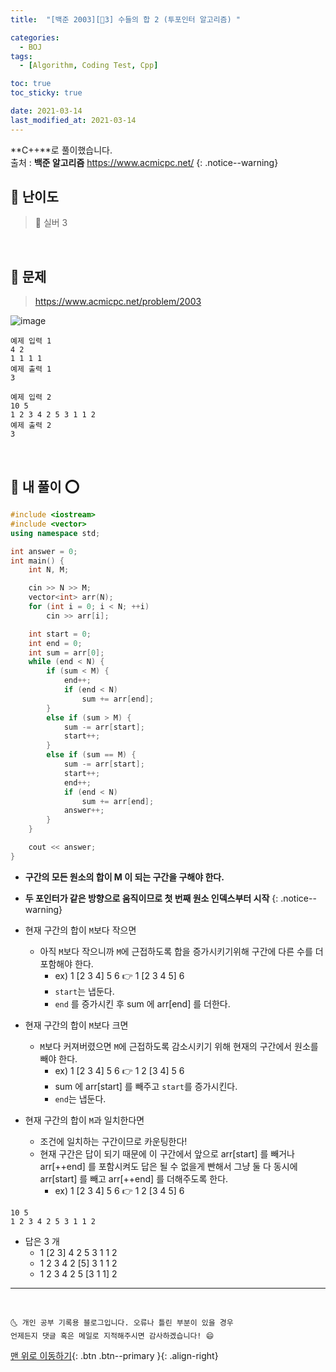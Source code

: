 ```yaml
---
title:  "[백준 2003][🤍3] 수들의 합 2 (투포인터 알고리즘) " 

categories:
  - BOJ
tags:
  - [Algorithm, Coding Test, Cpp]

toc: true
toc_sticky: true

date: 2021-03-14
last_modified_at: 2021-03-14
---
```


**C++**로 풀이했습니다.  
출처 : **백준 알고리즘** <https://www.acmicpc.net/>
{: .notice--warning}

## 🚀 난이도 

> 🤍 실버 3 

<br>

## 🚀 문제

> <https://www.acmicpc.net/problem/2003>

![image](https://user-images.githubusercontent.com/42318591/111442936-3ae0b000-874c-11eb-9e39-b9439b2e4635.png)

```
예제 입력 1 
4 2
1 1 1 1
예제 출력 1 
3

예제 입력 2 
10 5
1 2 3 4 2 5 3 1 1 2
예제 출력 2 
3
```

<br>

## 🚀 내 풀이 ⭕

```cpp
#include <iostream>
#include <vector>
using namespace std;

int answer = 0;
int main() {
    int N, M;

    cin >> N >> M;
    vector<int> arr(N);
    for (int i = 0; i < N; ++i)
        cin >> arr[i];

    int start = 0;
    int end = 0;
    int sum = arr[0];
    while (end < N) {       
        if (sum < M) {
            end++;
            if (end < N)
                sum += arr[end];
        }
        else if (sum > M) {
            sum -= arr[start];
            start++;
        }
        else if (sum == M) {
            sum -= arr[start];
            start++;   
            end++;
            if (end < N)
                sum += arr[end];
            answer++;
        }
    }

    cout << answer;
}
```

- **구간의 모든 원소의 합이 M 이 되는 구간을 구해야 한다.**
- **두 포인터가 같은 방향으로 움직이므로 첫 번째 원소 인덱스부터 시작**
{: .notice--warning}

- 현재 구간의 합이 `M`보다 작으면
  - 아직 `M`보다 작으니까 `M`에 근접하도록 합을 증가시키기위해 구간에 다른 수를 더 포함해야 한다. 
    - ex) 1 [2 3 4] 5 6 👉 1 [2 3 4 5] 6
    - `start`는 냅둔다.
    - `end` 를 증가시킨 후 sum 에 arr[end] 를 더한다.
- 현재 구간의 합이 `M`보다 크면 
  - `M`보다 커져버렸으면 `M`에 근접하도록 감소시키기 위해 현재의 구간에서 원소를 빼야 한다. 
    - ex) 1 [2 3 4] 5 6 👉 1 2 [3 4] 5 6
    - sum 에 arr[start] 를 빼주고 `start`를 증가시킨다.
    - `end`는 냅둔다. 
- 현재 구간의 합이 `M`과 일치한다면
  - 조건에 일치하는 구간이므로 카운팅한다! 
  - 현재 구간은 답이 되기 때문에 이 구간에서 앞으로 arr[start] 를 빼거나 arr[++end] 를 포함시켜도 답은 될 수 없을게 빤해서 그냥 둘 다 동시에 arr[start] 를 빼고 arr[++end] 를 더해주도록 한다. 
    - ex) 1 [2 3 4] 5 6 👉 1 2 [3 4 5] 6

```
10 5
1 2 3 4 2 5 3 1 1 2
```

- 답은 3 개
  - 1 [2 3] 4 2 5 3 1 1 2
  - 1 2 3 4 2 [5] 3 1 1 2
  - 1 2 3 4 2 5 [3 1 1] 2

***
<br>

    🌜 개인 공부 기록용 블로그입니다. 오류나 틀린 부분이 있을 경우 
    언제든지 댓글 혹은 메일로 지적해주시면 감사하겠습니다! 😄

[맨 위로 이동하기](#){: .btn .btn--primary }{: .align-right}